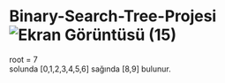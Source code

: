 # Binary-Search-Tree-Projesi![Ekran Görüntüsü (15)](https://user-images.githubusercontent.com/125881619/220103730-c5ca8b9a-d881-43ac-9e5f-a32df6ab2cae.png)
root = 7       
solunda [0,1,2,3,4,5,6] sağında [8,9] bulunur.
